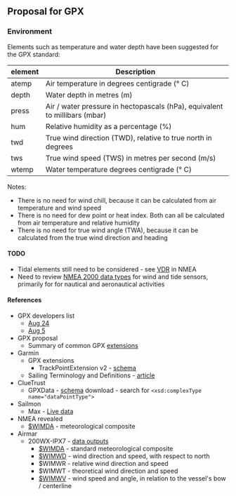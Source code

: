 ## Proposal for GPX

### Environment

Elements such as temperature and water depth have been suggested for the GPX standard:

| element | Description                                                  |
| ------- | ------------------------------------------------------------ |
| atemp   | Air temperature in degrees centigrade (° C)                  |
| depth   | Water depth in metres (m)                                    |
| press   | Air / water pressure in hectopascals (hPa), equivalent to millibars (mbar) |
| hum     | Relative humidity as a percentage (%)                        |
| twd     | True wind direction (TWD), relative to true north in degrees |
| tws     | True wind speed (TWS) in metres per second (m/s)             |
| wtemp   | Water temperature degrees centigrade (° C)                   |

Notes:

- There is no need for wind chill, because it can be calculated from air temperature and wind speed
- There is no need for dew point or heat index. Both can all be calculated from air temperature and relative humidity
- There is no need for true wind angle (TWA), because it can be calculated from the true wind direction and heading



#### TODO

- Tidal elements still need to be considered - see [VDR](https://gpsd.gitlab.io/gpsd/NMEA.html#_vdr_set_and_drift) in NMEA
- Need to review [NMEA 2000 data types](https://www8.garmin.com/manuals/webhelp/GUID-1415AAD0-FE63-42A6-8F8D-DB713D616122/EN-US/GUID-FACE3DF9-D18C-43B2-A586-B14F670077E1.html) for wind and tide sensors, primarily for for nautical and aeronautical activities



#### References

- GPX developers list
  - [Aug 24](https://groups.io/g/gpx/message/47)
  - [Aug 5](https://groups.io/g/gpx/message/35)
- GPX proposal
  - Summary of common GPX [extensions](../extensions.md)
- Garmin
  - GPX extensions
    - TrackPointExtension v2 - [schema](https://www8.garmin.com/xmlschemas/TrackPointExtensionv2.xsd)
  - Sailing Terminology and Definitions - [article](https://support.garmin.com/en-GB/?faq=e5LwusViLZ95VTDwn2Alt7)
- ClueTrust
  - GPXData - [schema](http://www.cluetrust.com/Schemas/gpxdata10.xsd) download - search for `<xsd:complexType name="dataPointType">`
- Sailmon
  - Max - [Live data](https://sailmon.com/max/#1675689499683-c73158df-1d1313e9-e463)
- NMEA revealed
  - [$WIMDA](https://gpsd.gitlab.io/gpsd/NMEA.html#_mda_meteorological_composite) - meteorological composite
- Airmar
  - 200WX-IPX7 - [data outputs](https://www.airmar.com/Product/200WX-IPX7)
    - [$WIMDA](http://www.nuovamarea.net/blog/wimda) - standard meteorological composite
    - [$WIMWD](http://www.nuovamarea.net/blog/wimwd) - wind direction and speed, with respect to north
    - $WIMWR - relative wind direction and speed
    - $WIMWT - theoretical wind direction and speed
    - [$WIMWV](http://www.nuovamarea.net/blog/wimwv) - wind speed and angle, in relation to the vessel's bow / centerline
